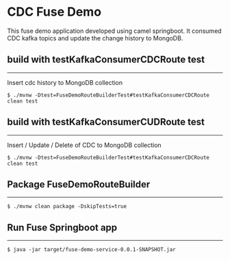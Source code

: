 # CDC Fuse Demo

This fuse demo application developed using camel springboot.  It consumed CDC kafka topics and update the change history to MongoDB.

## build with testKafkaConsumerCDCRoute test
------------------------------------------------
Insert cdc history to MongoDB collection
```
$ ./mvnw -Dtest=FuseDemoRouteBuilderTest#testKafkaConsumerCDCRoute clean test
```


## build with testKafkaConsumerCUDRoute test
------------------------------------------------
Insert / Update / Delete of CDC to MongoDB collection
```
$ ./mvnw -Dtest=FuseDemoRouteBuilderTest#testKafkaConsumerCDCRoute clean test
```

## Package FuseDemoRouteBuilder
------------------------------------------------
```
$ ./mvnw clean package -DskipTests=true
```

## Run Fuse Springboot app
------------------------------------------------
```
$ java -jar target/fuse-demo-service-0.0.1-SNAPSHOT.jar
```
